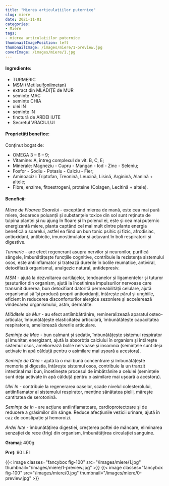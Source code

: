 ```yaml
---
title: "Mierea articulațiilor puternice"
slug: miere
date: 2021-11-01
categories:
- Miere 
tags:
- mierea articulațiilor puternice
thumbnailImagePosition: left
thumbnailImage: /images/miere/1-preview.jpg
coverImage: /images/miere/1.jpg
---
```

<!--more-->
#### Ingrediente:
- TURMERIC 
- MSM (Metilsulfonilmetan) 
- extract din MLĂDIȚE de MUR 
- semințe MAC  
- semințe CHIA  
- ulei IN 
- semințe IN 
- tinctură de ARDEI IUTE 
- Secretul VRACIULUI

#### Proprietăți benefice:
Conținut bogat de:
- OMEGA 3 – 6 – 9;
- Vitamine: A, întreg complexul de vit. B, C, E;
- Minerale: Magneziu - Cupru - Mangan - Iod - Zinc - Seleniu;
- Fosfor - Sodiu - Potasiu - Calciu - Fier;
- Aminoacizi: Triptofan, Treonină, Leucină, Lisină, Arginină, Alanină + altele;
- Fibre, enzime, fitoestrogeni, proteine (Colagen, Lecitină + altele).

#### Beneficii:	
_Miere de Floarea Soarelui_ - exceptând mierea de mană, este cea mai pură miere, deoarece poluanții și substanțele toxice din sol sunt reținute de tulpina plantei și nu ajung în floare și în polenul ei, este și cea mai puternic energizantă miere, planta captând cel mai mult dintre plante energia benefică a soarelui, astfel ea fiind un bun tonic psihic și fizic, afrodisiac, antioxidant, antibiotic, imunostimulator și adjuvant în boli respiratorii și digestive.  

_Turmeric_ - are efect regenerant asupra nervilor și neuronilor, purifică sângele, îmbunătățește funcțiile cognitive, contribuie la rezistența sistemului osos, este antiinflamator și tratează durerile în bolile reumatice, antiviral, detoxifiază organismul, analgezic natural, antidepresiv.

_MSM_ - ajută la dezvoltarea cartilajelor, tendoanelor și ligamentelor și tuturor țesuturilor din organism, ajută la încetinirea impulsurilor nervoase care transmit durerea, bun detoxifiant datorită permeabilității celulare, ajută organismul să își producă proprii antioxidanți, întărește părul și unghiile, eficient în reducerea disconforturilor alergice sezoniere și accelerează vindecarea organismului, astm, dermatite.

_Mlăditele de Mur_ - au efect antiîmbătrânire, remineralizează aparatul osteo-articular, îmbunătățește elasticitatea articulară, îmbunătătește capacitatea respiratorie, ameliorează durerile articulare.

_Semințe de Mac_ - bun calmant și sedativ, îmbunătățește sistemul respirator și imunitar, energizant, ajută la absorbția calciului în organism și întărește sistemul osos, ameliorează bolile nervoase și insomnia (semințele sunt deja activate în apă călduță pentru o asimilare mai ușoară a acestora).

_Semințe de Chia_ - ajută la o mai bună concentrare și îmbunătățește memoria și digestia, întărește sistemul osos, contribuie la un tranzit intestinal mai bun, încetinește procesul de îmbătrânire a celulei (semințele sunt deja activate în apă călduță pentru o asimilare mai ușoară a acestora).

_Ulei In_ - contribuie la regenerarea oaselor, scade nivelul colesterolului, antiinflamator al sistemului respirator, menține sănătatea pielii, mărește cantitatea de serotonină.  

_Semințe de In_ - are acțiune antiinflamatoare, cardioprotectoare și de reducere a grăsimilor din sânge. Reduce afecțiunile vezicii urinare, ajută în caz de constipație și hemoroizi.

_Ardei Iute_ - îmbunătățirea digestiei, creșterea poftei de mâncare, eliminarea senzației de rece (frig) din organism, îmbunătățirea circulației sanguine.

**Gramaj**: 400g

**Preț**: 90 LEI

{{< image classes="fancybox fig-100" src="/images/miere/1.jpg" thumbnail="/images/miere/1-preview.jpg" >}}
{{< image classes="fancybox fig-100" src="/images/miere/0.jpg" thumbnail="/images/miere/0-preview.jpg" >}}
